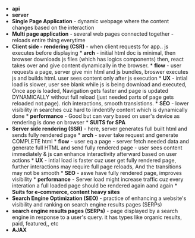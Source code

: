 * **api**
* **server**
* **Single Page Application** - dynamic webpage where the content changes based on the interaction
* **Multi page application** - several web pages connected together - reloads entire thing everytime
* **Client side - rendering (CSR)** - when client requests for app.. js executes before displaying
        * **arch** - initial html doc is minimal, then browser downloads js files (which has logics components) then, react takes over and give content dynamically in the browser.
        * **flow** - user requests a page, server give min html and js bundles, broswer executes js and builds html. user sees content only after js execution
        * **UX** - intial load is slower, user see blank while js is being download and executed, Once app is loaded, Navigation gets faster and page is updated DYNAMICALLY without full reload (just needed parts of page gets reloaded not page). rich interactions, smooth transistions. 
        * **SEO** - lower visibility in searches cuz hard to iindentify content which is dynamically done
        * **performance** - Good but can vary based on user's device as rendering is done on browser
        * **SUITS for SPA**
* **Server side rendering (SSR)** - here, server generates full built html and sends fully rendered page
        * **arch** - sever take request and generate COMPLETE html
        * **flow** -  user eq a page - server fetch needed data and generate full HTML and send fully rendered page - user sees content immediately & js can enhance interactivity afterward based on user actions
        * **UX** - intial load is faster cuz user get fully rendered page, further interactions may require full page reloads, And the transitions may not be smooth
        * **SEO** - aswe have fully rendered page, improves visibility
        * **performance** - Server load might increase traffic cuz every interation a full loaded page should be rendered again aand again
        * **Suits for e-commerce, content heavy sites**
* **Search Engine Optimization (SEO)** - practice of enhancing a website's visibility and ranking on search engine results pages (SERPs)
* **search engine results pages (SERPs)** - page displayed by a search engine in response to a user's query. it has types like organic results, paid, featured,, etc 
* **AJAX**

